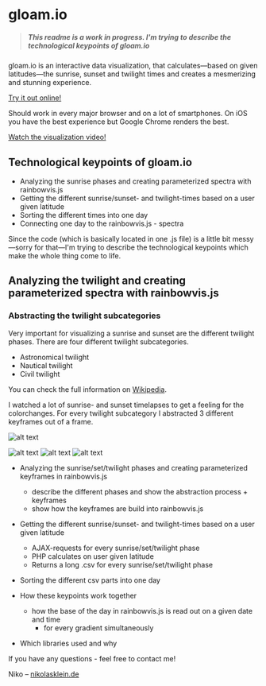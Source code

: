 gloam.io
==================

> ##### This readme is a work in progress. I'm trying to describe the technological keypoints of gloam.io

gloam.io is an interactive data visualization, that calculates—based on given latitudes—the sunrise, sunset and twilight times and creates a mesmerizing and stunning experience.

[Try it out online!](http://www.gloam.io)

Should work in every major browser and on a lot of smartphones. On iOS you have the best experience but Google Chrome renders the best.

[Watch the visualization video!](http://www.gloam.io)



## Technological keypoints of gloam.io
- Analyzing the sunrise phases and creating parameterized spectra with rainbowvis.js
- Getting the different sunrise/sunset- and twilight-times based on a user given latitude
- Sorting the different times into one day
- Connecting one day to the rainbowvis.js - spectra

Since the code (which is basically located in one .js file) is a little bit messy—sorry for that—I'm trying to describe the technological keypoints which make the whole thing come to life.


## Analyzing the twilight and creating parameterized spectra with rainbowvis.js

### Abstracting the twilight subcategories
Very important for visualizing a sunrise and sunset are the different twilight phases. 
There are four different twilight subcategories.

- Astronomical twilight
- Nautical twilight
- Civil twilight

You can check the full information on [Wikipedia](http://en.wikipedia.org/wiki/Twilight).

I watched a lot of sunrise- and sunset timelapses to get a feeling for the colorchanges. For every twilight subcategory I abstracted 3 different keyframes out of a frame.

![alt text](http://nikolasklein.de/ideas/gloam/comparison.png "Abstraction of a frame")

![alt text](http://nikolasklein.de/ideas/gloam/twilight_1.png "Night and Astronomical twilight")
![alt text](http://nikolasklein.de/ideas/gloam/twilight_2.png "Nautical and Civil twilight")
![alt text](http://nikolasklein.de/ideas/gloam/twilight_3.png "Sunrise/Sunset and Morning twilight")


- Analyzing the sunrise/set/twilight phases and creating parameterized keyframes in rainbowvis.js
  - describe the different phases and show the abstraction process + keyframes
  - show how the keyframes are build into rainbowvis.js











- Getting the different sunrise/sunset- and twilight-times based on a user given latitude
  - AJAX-requests for every sunrise/set/twilight phase
  - PHP calculates on user given latitude
  - Returns a long .csv for every sunrise/set/twilight phase
- Sorting the different csv parts into one day
- How these keypoints work together
  - how the base of the day in rainbowvis.js is read out on a given date and time
    - for every gradient simultaneously
- Which libraries used and why

If you have any questions - feel free to contact me!

Niko – [nikolasklein.de](http://www.nikolasklein.de)
